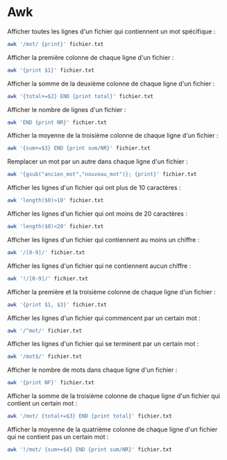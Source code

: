 # Awk

Afficher toutes les lignes d'un fichier qui contiennent un mot spécifique :

```bash
awk '/mot/ {print}' fichier.txt
```

Afficher la première colonne de chaque ligne d'un fichier :

```bash
awk '{print $1}' fichier.txt
```

Afficher la somme de la deuxième colonne de chaque ligne d'un fichier :

```bash
awk '{total+=$2} END {print total}' fichier.txt
```

Afficher le nombre de lignes d'un fichier :

```bash
awk 'END {print NR}' fichier.txt
```

Afficher la moyenne de la troisième colonne de chaque ligne d'un fichier :

```bash
awk '{sum+=$3} END {print sum/NR}' fichier.txt
```

Remplacer un mot par un autre dans chaque ligne d'un fichier :

```bash
awk '{gsub("ancien_mot","nouveau_mot")}; {print}' fichier.txt
```

Afficher les lignes d'un fichier qui ont plus de 10 caractères :

```bash
awk 'length($0)>10' fichier.txt
```

Afficher les lignes d'un fichier qui ont moins de 20 caractères :

```bash
awk 'length($0)<20' fichier.txt
```

Afficher les lignes d'un fichier qui contiennent au moins un chiffre :

```bash
awk '/[0-9]/' fichier.txt
```

Afficher les lignes d'un fichier qui ne contiennent aucun chiffre :

```bash
awk '!/[0-9]/' fichier.txt
```

Afficher la première et la troisième colonne de chaque ligne d'un fichier :

```bash
awk '{print $1, $3}' fichier.txt
```

Afficher les lignes d'un fichier qui commencent par un certain mot :

```bash
awk '/^mot/' fichier.txt
```

Afficher les lignes d'un fichier qui se terminent par un certain mot :

```bash
awk '/mot$/' fichier.txt
```

Afficher le nombre de mots dans chaque ligne d'un fichier :

```bash
awk '{print NF}' fichier.txt
```

Afficher la somme de la troisième colonne de chaque ligne d'un fichier qui contient un certain mot :

```bash
awk '/mot/ {total+=$3} END {print total}' fichier.txt
```

Afficher la moyenne de la quatrième colonne de chaque ligne d'un fichier qui ne contient pas un certain mot :

```bash
awk '!/mot/ {sum+=$4} END {print sum/NR}' fichier.txt
```

